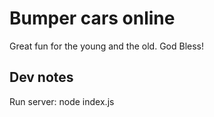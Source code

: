 # Bumper cars online

Great fun for the young and the old. God Bless!

## Dev notes

Run server: node index.js